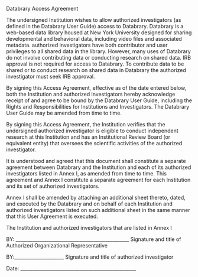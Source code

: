 Databrary Access AgreementThe undersigned Institution wishes to allow authorized investigators (as defined in the Databrary User Guide) access to Databrary. Databrary is a web-based data library housed at New York University designed for sharing developmental and behavioral data, including video files and associated metadata. authorized investigators have both contributor and user privileges to all shared data in the library. However, many uses of Databrary do not involve contributing data or conducting research on shared data. IRB approval is not required for access to Databrary.To contribute data to be shared or to conduct research on shared data in Databrary the authorized investigator must seek IRB approval.By signing this Access Agreement, effective as of the date entered below, both the Institution and authorized investigators hereby acknowledge receipt of and agree to be bound by the Databrary User Guide, including the Rights and Responsibilities for Institutions and Investigators. The Databrary User Guide may be amended from time to time.By signing this Access Agreement, the Institution verifies that the undersigned authorized investigator is eligible to conduct independent research at this Institution and has an Institutional Review Board (or equivalent entity) that oversees the scientific activities of the authorized investigator. It is understood and agreed that this document shall constitute a separate agreement between Databrary and the Institution and each of its authorized investigators listed in Annex I, as amended from time to time.This agreement and Annex I constitute a separate agreement for each Institution and its set of authorized investigators. Annex I shall be amended by attaching an additional sheet thereto, dated, and executed by the Databrary and on behalf of each Institution and authorized investigators listed on such additional sheet in the same manner that this User Agreement is executed. The Institution and authorized investigators that are listed in Annex I BY:  ________________________________________________Signature and title of Authorized Organizational Representative BY:_____________________Signature and title of authorized investigatorDate: _________________________________________________